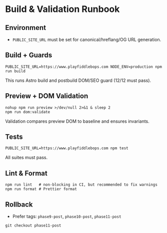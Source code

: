 # Build & Validation Runbook

## Environment
- `PUBLIC_SITE_URL` must be set for canonical/hreflang/OG URL generation.

## Build + Guards
```
PUBLIC_SITE_URL=https://www.playfiddlebops.com NODE_ENV=production npm run build
```
This runs Astro build and postbuild DOM/SEO guard (12/12 must pass).

## Preview + DOM Validation
```
nohup npm run preview >/dev/null 2>&1 & sleep 2
npm run dom:validate
```
Validation compares preview DOM to baseline and ensures invariants.

## Tests
```
PUBLIC_SITE_URL=https://www.playfiddlebops.com npm test
```
All suites must pass.

## Lint & Format
```
npm run lint   # non-blocking in CI, but recommended to fix warnings
npm run format # Prettier format
```

## Rollback
- Prefer tags: `phase9-post`, `phase10-post`, `phase11-post`
```
git checkout phase11-post
```

